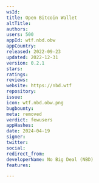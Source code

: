 ```yaml
---
wsId: 
title: Open Bitcoin Wallet
altTitle: 
authors: 
users: 500
appId: wtf.nbd.obw
appCountry: 
released: 2022-09-23
updated: 2022-12-31
version: 0.2.1
stars: 
ratings: 
reviews: 
website: https://nbd.wtf
repository: 
issue: 
icon: wtf.nbd.obw.png
bugbounty: 
meta: removed
verdict: fewusers
appHashes: 
date: 2024-04-19
signer: 
twitter: 
social: 
redirect_from: 
developerName: No Big Deal (NBD)
features: 

---
```


